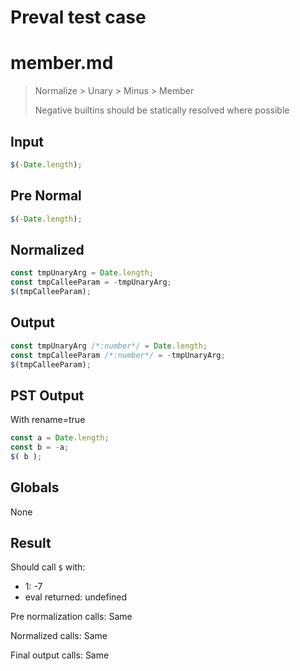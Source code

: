 # Preval test case

# member.md

> Normalize > Unary > Minus > Member
>
> Negative builtins should be statically resolved where possible

## Input

`````js filename=intro
$(-Date.length);
`````

## Pre Normal


`````js filename=intro
$(-Date.length);
`````

## Normalized


`````js filename=intro
const tmpUnaryArg = Date.length;
const tmpCalleeParam = -tmpUnaryArg;
$(tmpCalleeParam);
`````

## Output


`````js filename=intro
const tmpUnaryArg /*:number*/ = Date.length;
const tmpCalleeParam /*:number*/ = -tmpUnaryArg;
$(tmpCalleeParam);
`````

## PST Output

With rename=true

`````js filename=intro
const a = Date.length;
const b = -a;
$( b );
`````

## Globals

None

## Result

Should call `$` with:
 - 1: -7
 - eval returned: undefined

Pre normalization calls: Same

Normalized calls: Same

Final output calls: Same
